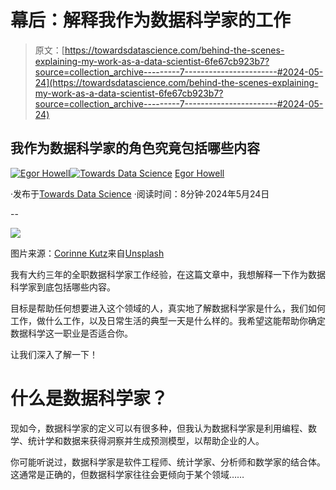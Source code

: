 # 幕后：解释我作为数据科学家的工作

> 原文：[https://towardsdatascience.com/behind-the-scenes-explaining-my-work-as-a-data-scientist-6fe67cb923b7?source=collection_archive---------7-----------------------#2024-05-24](https://towardsdatascience.com/behind-the-scenes-explaining-my-work-as-a-data-scientist-6fe67cb923b7?source=collection_archive---------7-----------------------#2024-05-24)

## 我作为数据科学家的角色究竟包括哪些内容

[](https://medium.com/@egorhowell?source=post_page---byline--6fe67cb923b7--------------------------------)[![Egor Howell](../Images/1f796e828f1625440467d01dcc3e40cd.png)](https://medium.com/@egorhowell?source=post_page---byline--6fe67cb923b7--------------------------------)[](https://towardsdatascience.com/?source=post_page---byline--6fe67cb923b7--------------------------------)[![Towards Data Science](../Images/a6ff2676ffcc0c7aad8aaf1d79379785.png)](https://towardsdatascience.com/?source=post_page---byline--6fe67cb923b7--------------------------------) [Egor Howell](https://medium.com/@egorhowell?source=post_page---byline--6fe67cb923b7--------------------------------)

·发布于[Towards Data Science](https://towardsdatascience.com/?source=post_page---byline--6fe67cb923b7--------------------------------) ·阅读时间：8分钟·2024年5月24日

--

![](../Images/2c244845b9527674984954fde028bf75.png)

图片来源：[Corinne Kutz](https://unsplash.com/@corinnekutz?utm_source=medium&utm_medium=referral)来自[Unsplash](https://unsplash.com/?utm_source=medium&utm_medium=referral)

我有大约三年的全职数据科学家工作经验，在这篇文章中，我想解释一下作为数据科学家到底包括哪些内容。

目标是帮助任何想要进入这个领域的人，真实地了解数据科学家是什么，我们如何工作，做什么工作，以及日常生活的典型一天是什么样的。我希望这能帮助你确定数据科学这一职业是否适合你。

让我们深入了解一下！

# 什么是数据科学家？

现如今，数据科学家的定义可以有很多种，但我认为数据科学家是利用编程、数学、统计学和数据来获得洞察并生成预测模型，以帮助企业的人。

你可能听说过，数据科学家是软件工程师、统计学家、分析师和数学家的结合体。这通常是正确的，但数据科学家往往会更倾向于某个领域……
